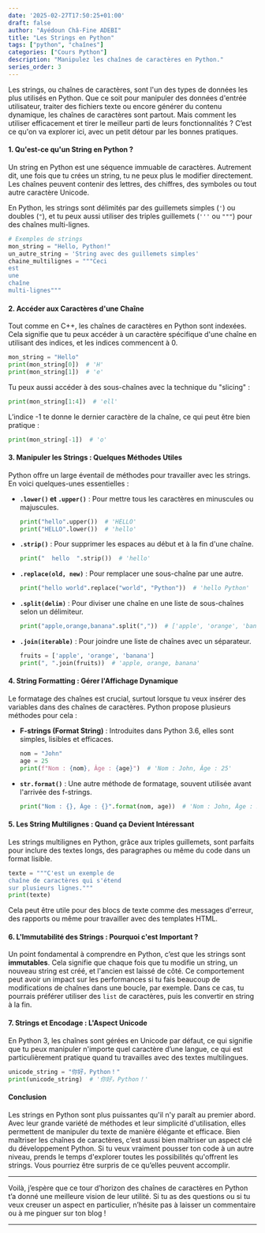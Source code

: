 ```yaml
---
date: '2025-02-27T17:50:25+01:00'
draft: false
author: "Ayédoun Châ-Fine ADEBI"
title: "Les Strings en Python"
tags: ["python", "chaînes"]
categories: ["Cours Python"]
description: "Manipulez les chaînes de caractères en Python."
series_order: 3
---
```



Les strings, ou chaînes de caractères, sont l'un des types de données les plus utilisés en Python. Que ce soit pour manipuler des données d'entrée utilisateur, traiter des fichiers texte ou encore générer du contenu dynamique, les chaînes de caractères sont partout. Mais comment les utiliser efficacement et tirer le meilleur parti de leurs fonctionnalités ? C’est ce qu'on va explorer ici, avec un petit détour par les bonnes pratiques.

#### 1. Qu'est-ce qu'un String en Python ?

Un string en Python est une séquence immuable de caractères. Autrement dit, une fois que tu crées un string, tu ne peux plus le modifier directement. Les chaînes peuvent contenir des lettres, des chiffres, des symboles ou tout autre caractère Unicode.

En Python, les strings sont délimités par des guillemets simples (`'`) ou doubles (`"`), et tu peux aussi utiliser des triples guillemets (`'''` ou `"""`) pour des chaînes multi-lignes.

```python
# Exemples de strings
mon_string = "Hello, Python!"
un_autre_string = 'String avec des guillemets simples'
chaine_multilignes = """Ceci
est
une
chaîne
multi-lignes"""
```

#### 2. Accéder aux Caractères d'une Chaîne

Tout comme en C++, les chaînes de caractères en Python sont indexées. Cela signifie que tu peux accéder à un caractère spécifique d'une chaîne en utilisant des indices, et les indices commencent à 0.

```python
mon_string = "Hello"
print(mon_string[0])  # 'H'
print(mon_string[1])  # 'e'
```

Tu peux aussi accéder à des sous-chaînes avec la technique du "slicing" :

```python
print(mon_string[1:4])  # 'ell'
```

L’indice -1 te donne le dernier caractère de la chaîne, ce qui peut être bien pratique :

```python
print(mon_string[-1])  # 'o'
```

#### 3. Manipuler les Strings : Quelques Méthodes Utiles

Python offre un large éventail de méthodes pour travailler avec les strings. En voici quelques-unes essentielles :

- **`.lower()` et `.upper()`** : Pour mettre tous les caractères en minuscules ou majuscules.
  
  ```python
  print("hello".upper())  # 'HELLO'
  print("HELLO".lower())  # 'hello'
  ```

- **`.strip()`** : Pour supprimer les espaces au début et à la fin d'une chaîne.
  
  ```python
  print("  hello  ".strip())  # 'hello'
  ```

- **`.replace(old, new)`** : Pour remplacer une sous-chaîne par une autre.
  
  ```python
  print("hello world".replace("world", "Python"))  # 'hello Python'
  ```

- **`.split(delim)`** : Pour diviser une chaîne en une liste de sous-chaînes selon un délimiteur.
  
  ```python
  print("apple,orange,banana".split(","))  # ['apple', 'orange', 'banana']
  ```

- **`.join(iterable)`** : Pour joindre une liste de chaînes avec un séparateur.
  
  ```python
  fruits = ['apple', 'orange', 'banana']
  print(", ".join(fruits))  # 'apple, orange, banana'
  ```

#### 4. String Formatting : Gérer l'Affichage Dynamique

Le formatage des chaînes est crucial, surtout lorsque tu veux insérer des variables dans des chaînes de caractères. Python propose plusieurs méthodes pour cela :

- **F-strings (Format String)** : Introduites dans Python 3.6, elles sont simples, lisibles et efficaces.
  
  ```python
  nom = "John"
  age = 25
  print(f"Nom : {nom}, Âge : {age}")  # 'Nom : John, Âge : 25'
  ```

- **`str.format()`** : Une autre méthode de formatage, souvent utilisée avant l'arrivée des f-strings.
  
  ```python
  print("Nom : {}, Âge : {}".format(nom, age))  # 'Nom : John, Âge : 25'
  ```

#### 5. Les String Multilignes : Quand ça Devient Intéressant

Les strings multilignes en Python, grâce aux triples guillemets, sont parfaits pour inclure des textes longs, des paragraphes ou même du code dans un format lisible.

```python
texte = """C'est un exemple de
chaîne de caractères qui s'étend
sur plusieurs lignes."""
print(texte)
```

Cela peut être utile pour des blocs de texte comme des messages d'erreur, des rapports ou même pour travailler avec des templates HTML.

#### 6. L'Immutabilité des Strings : Pourquoi c'est Important ?

Un point fondamental à comprendre en Python, c’est que les strings sont **immutables**. Cela signifie que chaque fois que tu modifie un string, un nouveau string est créé, et l'ancien est laissé de côté. Ce comportement peut avoir un impact sur les performances si tu fais beaucoup de modifications de chaînes dans une boucle, par exemple. Dans ce cas, tu pourrais préférer utiliser des `list` de caractères, puis les convertir en string à la fin.

#### 7. Strings et Encodage : L'Aspect Unicode

En Python 3, les chaînes sont gérées en Unicode par défaut, ce qui signifie que tu peux manipuler n'importe quel caractère d’une langue, ce qui est particulièrement pratique quand tu travailles avec des textes multilingues.

```python
unicode_string = "你好，Python！"
print(unicode_string)  # '你好，Python！'
```

#### Conclusion

Les strings en Python sont plus puissantes qu'il n'y paraît au premier abord. Avec leur grande variété de méthodes et leur simplicité d'utilisation, elles permettent de manipuler du texte de manière élégante et efficace. Bien maîtriser les chaînes de caractères, c’est aussi bien maîtriser un aspect clé du développement Python. Si tu veux vraiment pousser ton code à un autre niveau, prends le temps d'explorer toutes les possibilités qu'offrent les strings. Vous pourriez être surpris de ce qu’elles peuvent accomplir.

---

Voilà, j’espère que ce tour d’horizon des chaînes de caractères en Python t’a donné une meilleure vision de leur utilité. Si tu as des questions ou si tu veux creuser un aspect en particulier, n’hésite pas à laisser un commentaire ou à me pinguer sur ton blog !

---
